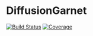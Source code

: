 # DiffusionGarnet

[![Build Status](https://github.com/Iddingsite/DiffusionGarnet.jl/actions/workflows/CI.yml/badge.svg?branch=main)](https://github.com/Iddingsite/DiffusionGarnet.jl/actions/workflows/CI.yml?query=branch%3Amain)
[![Coverage](https://codecov.io/gh/Iddingsite/DiffusionGarnet.jl/branch/main/graph/badge.svg)](https://codecov.io/gh/Iddingsite/DiffusionGarnet.jl)
